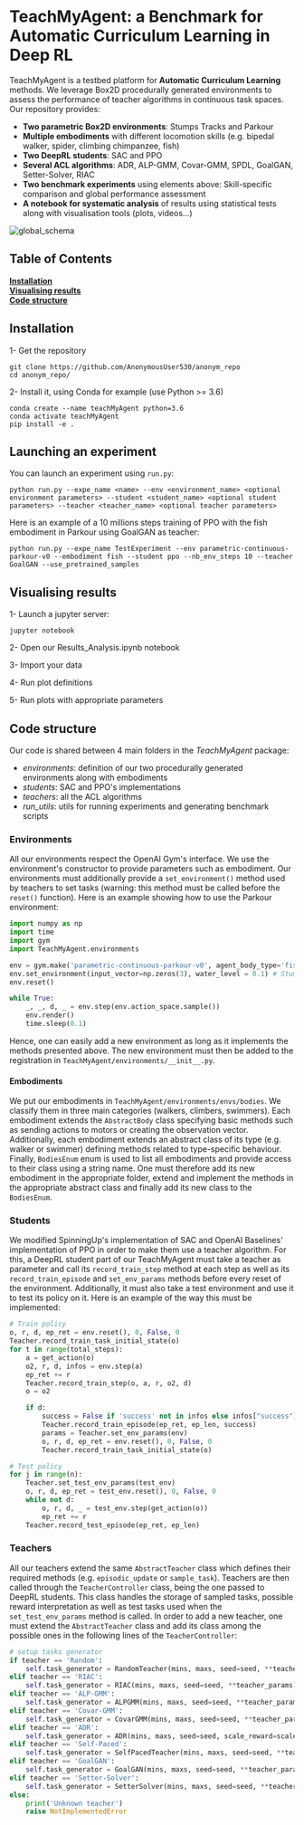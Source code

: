 TeachMyAgent: a Benchmark for Automatic Curriculum Learning in Deep RL
==================================
TeachMyAgent is a testbed platform for **Automatic Curriculum Learning** methods. We leverage Box2D procedurally generated environments to assess the performance of teacher algorithms in continuous task spaces.
Our repository provides:
- **Two parametric Box2D environments**: Stumps Tracks and Parkour
- **Multiple embodiments** with different locomotion skills (e.g. bipedal walker, spider, climbing chimpanzee, fish)
- **Two DeepRL students**: SAC and PPO
- **Several ACL algorithms**: ADR, ALP-GMM, Covar-GMM, SPDL, GoalGAN, Setter-Solver, RIAC
- **Two benchmark experiments** using elements above: Skill-specific comparison and global performance assessment
- **A notebook for systematic analysis** of results using statistical tests along with visualisation tools (plots, videos...)
 
 ![global_schema](./TeachMyAgent/graphics/readme_graphics/global_schema.svg)
 
 ## Table of Contents  
**[Installation](#installation)**<br>
**[Visualising results](#visualising-results)**<br>
**[Code structure](#code-structure)**<br>

## Installation

1- Get the repository
```
git clone https://github.com/AnonymousUser530/anonym_repo
cd anonym_repo/
```
2- Install it, using Conda for example (use Python >= 3.6)
```
conda create --name teachMyAgent python=3.6
conda activate teachMyAgent
pip install -e .
```

## Launching an experiment
You can launch an experiment using `run.py`:
```
python run.py --expe_name <name> --env <environment_name> <optional environment parameters> --student <student_name> <optional student parameters> --teacher <teacher_name> <optional teacher parameters>
```

Here is an example of a 10 millions steps training of PPO with the fish embodiment in Parkour using GoalGAN as teacher:

```
python run.py --expe_name TestExperiment --env parametric-continuous-parkour-v0 --embodiment fish --student ppo --nb_env_steps 10 --teacher GoalGAN --use_pretrained_samples
```

## Visualising results
1- Launch a jupyter server:
```
jupyter notebook
```

2- Open our Results_Analysis.ipynb notebook

3- Import your data

4- Run plot definitions

5- Run plots with appropriate parameters

## Code structure
Our code is shared between 4 main folders in the *TeachMyAgent* package:
- *environments*: definition of our two procedurally generated environments along with embodiments
- *students*: SAC and PPO's implementations
- *teachers*: all the ACL algorithms
- *run_utils*: utils for running experiments and generating benchmark scripts

### Environments
All our environments respect the OpenAI Gym's interface. We use the environment's constructor to provide parameters such as embodiment.
Our environments must additionally provide a `set_environment()` method used by teachers to set tasks (warning: this method must be called before the `reset()` function).
Here is an example showing how to use the Parkour environment:
```python
import numpy as np
import time
import gym
import TeachMyAgent.environments

env = gym.make('parametric-continuous-parkour-v0', agent_body_type='fish', movable_creepers=True)
env.set_environment(input_vector=np.zeros(3), water_level = 0.1) # Stump Tracks
env.reset()

while True:
    _, _, d, _ = env.step(env.action_space.sample())
    env.render()
    time.sleep(0.1)
```
Hence, one can easily add a new environment as long as it implements the methods presented above. The new environment must then be added to the registration in `TeachMyAgent/environments/__init__.py`.
 
#### Embodiments
We put our embodiments in `TeachMyAgent/environments/envs/bodies`. We classify them in three main categories (walkers, climbers, swimmers).
Each embodiment extends the `AbstractBody` class specifying basic methods such as sending actions to motors or creating the observation vector. Additionally, each embodiment extends an abstract class of its type (e.g. walker or swimmer) defining methods related to type-specific behaviour.
Finally, `BodiesEnum` enum is used to list all embodiments and provide access to their class using a string name. One must therefore add its new embodiment in the appropriate folder, extend and implement the methods in the appropriate abstract class and finally add its new class to the `BodiesEnum`.
  
### Students
We modified SpinningUp's implementation of SAC and OpenAI Baselines' implementation of PPO in order to make them use a teacher algorithm. For this, a DeepRL student part of our TeachMyAgent must take a teacher as parameter and call its `record_train_step` method at each step as well as its `record_train_episode` and `set_env_params` methods before every reset of the environment. Additionally, it must also take a test environment and use it to test its policy on it.
Here is an example of the way this must be implemented:
```python
# Train policy
o, r, d, ep_ret = env.reset(), 0, False, 0
Teacher.record_train_task_initial_state(o)
for t in range(total_steps):
    a = get_action(o)
    o2, r, d, infos = env.step(a)
    ep_ret += r
    Teacher.record_train_step(o, a, r, o2, d)
    o = o2

    if d:
        success = False if 'success' not in infos else infos["success"]
        Teacher.record_train_episode(ep_ret, ep_len, success)
        params = Teacher.set_env_params(env)
        o, r, d, ep_ret = env.reset(), 0, False, 0
        Teacher.record_train_task_initial_state(o)

# Test policy
for j in range(n):
    Teacher.set_test_env_params(test_env)
    o, r, d, ep_ret = test_env.reset(), 0, False, 0
    while not d:
        o, r, d, _ = test_env.step(get_action(o))
        ep_ret += r
    Teacher.record_test_episode(ep_ret, ep_len)
```
### Teachers
All our teachers extend the same `AbstractTeacher` class which defines their required methods (e.g. `episodic_update` or `sample_task`). Teachers are then called through the `TeacherController` class, being the one passed to DeepRL students.
This class handles the storage of sampled tasks, possible reward interpretation as well as test tasks used when the `set_test_env_params` method is called.
In order to add a new teacher, one must extend the `AbstractTeacher` class and add its class among the possible ones in the following lines of the `TeacherController`:
```python
# setup tasks generator
if teacher == 'Random':
    self.task_generator = RandomTeacher(mins, maxs, seed=seed, **teacher_params)
elif teacher == 'RIAC':
    self.task_generator = RIAC(mins, maxs, seed=seed, **teacher_params)
elif teacher == 'ALP-GMM':
    self.task_generator = ALPGMM(mins, maxs, seed=seed, **teacher_params)
elif teacher == 'Covar-GMM':
    self.task_generator = CovarGMM(mins, maxs, seed=seed, **teacher_params)
elif teacher == 'ADR':
    self.task_generator = ADR(mins, maxs, seed=seed, scale_reward=scale_reward, **teacher_params)
elif teacher == 'Self-Paced':
    self.task_generator = SelfPacedTeacher(mins, maxs, seed=seed, **teacher_params)
elif teacher == 'GoalGAN':
    self.task_generator = GoalGAN(mins, maxs, seed=seed, **teacher_params)
elif teacher == 'Setter-Solver':
    self.task_generator = SetterSolver(mins, maxs, seed=seed, **teacher_params)
else:
    print('Unknown teacher')
    raise NotImplementedError
```